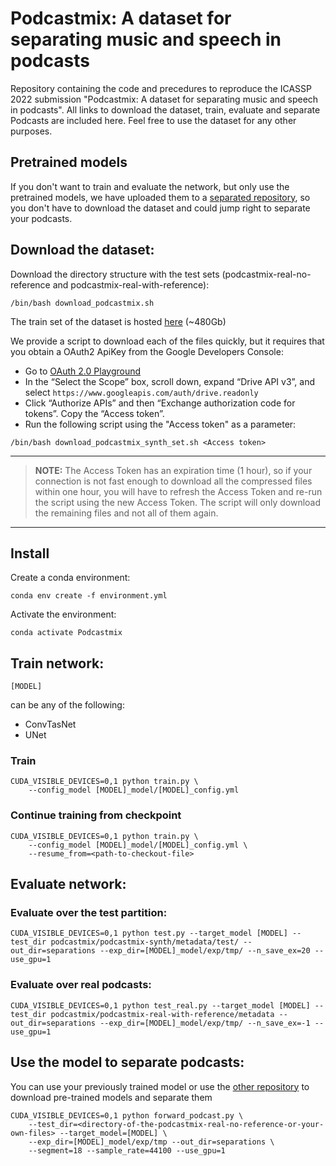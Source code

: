 # Podcastmix: A dataset for separating music and speech in podcasts

Repository containing the code and precedures to reproduce the ICASSP 2022 submission "Podcastmix: A dataset for separating music and speech in podcasts".
All links to download the dataset, train, evaluate and separate Podcasts are included here.
Feel free to use the dataset for any other purposes.

## Pretrained models
If you don't want to train and evaluate the network, but only use the pretrained models, we have uploaded them to a [separated repository](https://github.com/MTG/Podcastmix-inference), so you don't have to download the dataset and could jump right to separate your podcasts.

## Download the dataset:

Download the directory structure with the test sets (podcastmix-real-no-reference and podcastmix-real-with-reference):

```
/bin/bash download_podcastmix.sh
```

The train set of the dataset is hosted [here](https://drive.google.com/file/d/1jouTryUzC9u3SNzwHiMN7kjQigXt-PPG/view?usp=sharing) (~480Gb)

We provide a script to download each of the files quickly, but it requires that you obtain a OAuth2 ApiKey from the Google Developers Console:

- Go to [OAuth 2.0 Playground](https://developers.google.com/oauthplayground/)
- In the “Select the Scope” box, scroll down, expand “Drive API v3”, and select `https://www.googleapis.com/auth/drive.readonly`
- Click “Authorize APIs” and then “Exchange authorization code for tokens”. Copy the “Access token”.
- Run the following script using the "Access token" as a parameter:


```
/bin/bash download_podcastmix_synth_set.sh <Access token>
```

---
> **NOTE:**
> The Access Token has an expiration time (1 hour), so if your connection is not fast enough to download all the compressed files within one hour, you will have to refresh the Access Token and re-run the script using the new Access Token. The script will only download the remaining files and not all of them again.

---

## Install
Create a conda environment:

```
conda env create -f environment.yml
```

Activate the environment:

```
conda activate Podcastmix
```

## Train network:

```
[MODEL]
```

can be any of the following:

- ConvTasNet
- UNet

### Train

```
CUDA_VISIBLE_DEVICES=0,1 python train.py \
    --config_model [MODEL]_model/[MODEL]_config.yml
```

### Continue training from checkpoint

```
CUDA_VISIBLE_DEVICES=0,1 python train.py \
    --config_model [MODEL]_model/[MODEL]_config.yml \
    --resume_from=<path-to-checkout-file>
```


## Evaluate network:
### Evaluate over the test partition:
``` 
CUDA_VISIBLE_DEVICES=0,1 python test.py --target_model [MODEL] --test_dir podcastmix/podcastmix-synth/metadata/test/ --out_dir=separations --exp_dir=[MODEL]_model/exp/tmp/ --n_save_ex=20 --use_gpu=1
```
### Evaluate over real podcasts:
```
CUDA_VISIBLE_DEVICES=0,1 python test_real.py --target_model [MODEL] --test_dir podcastmix/podcastmix-real-with-reference/metadata --out_dir=separations --exp_dir=[MODEL]_model/exp/tmp/ --n_save_ex=-1 --use_gpu=1
```

## Use the model to separate podcasts:
You can use your previously trained model or use the [other repository](https://github.com/MTG/Podcastmix-inference) to download pre-trained models and separate them
```
CUDA_VISIBLE_DEVICES=0,1 python forward_podcast.py \
    --test_dir=<directory-of-the-podcastmix-real-no-reference-or-your-own-files> --target_model=[MODEL] \
    --exp_dir=[MODEL]_model/exp/tmp --out_dir=separations \
    --segment=18 --sample_rate=44100 --use_gpu=1
```
